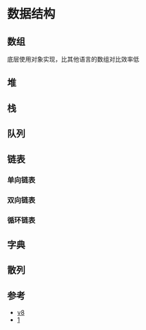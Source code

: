# 数据结构

## 数组
底层使用对象实现，比其他语言的数组对比效率低


## 堆

## 栈

## 队列

## 链表

### 单向链表

### 双向链表

### 循环链表

## 字典

## 散列




## 参考
- [v8](https://github.com/v8/v8)
- [1](https://zhuanlan.zhihu.com/p/96959371)
